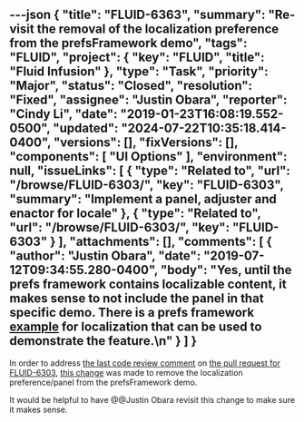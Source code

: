 ---json
{
  "title": "FLUID-6363",
  "summary": "Re-visit the removal of the localization preference from the prefsFramework demo",
  "tags": "FLUID",
  "project": {
    "key": "FLUID",
    "title": "Fluid Infusion"
  },
  "type": "Task",
  "priority": "Major",
  "status": "Closed",
  "resolution": "Fixed",
  "assignee": "Justin Obara",
  "reporter": "Cindy Li",
  "date": "2019-01-23T16:08:19.552-0500",
  "updated": "2024-07-22T10:35:18.414-0400",
  "versions": [],
  "fixVersions": [],
  "components": [
    "UI Options"
  ],
  "environment": null,
  "issueLinks": [
    {
      "type": "Related to",
      "url": "/browse/FLUID-6303/",
      "key": "FLUID-6303",
      "summary": "Implement a panel, adjuster and enactor for locale"
    },
    {
      "type": "Related to",
      "url": "/browse/FLUID-6303/",
      "key": "FLUID-6303"
    }
  ],
  "attachments": [],
  "comments": [
    {
      "author": "Justin Obara",
      "date": "2019-07-12T09:34:55.280-0400",
      "body": "Yes, until the prefs framework contains localizable content, it makes sense to not include the panel in that specific demo. There is a prefs framework [example](https://build.fluidproject.org/infusion/examples/framework/preferences/localizationPreference/urlPath/) for localization that can be used to demonstrate the feature.\n"
    }
  ]
}
---
In order to address [the last code review comment](https://github.com/fluid-project/infusion/pull/949#discussion_r249489976) on [the pull request for FLUID-6303](https://github.com/fluid-project/infusion/pull/949), [this change](https://github.com/fluid-project/infusion/pull/951/commits/99085ab7d2fda8b73379084641b6f3d9f84c3b0b) was made to remove the localization preference/panel from the prefsFramework demo.

It would be helpful to have @@Justin Obara revisit this change to make sure it makes sense.

        